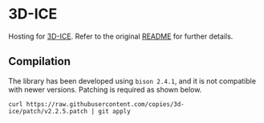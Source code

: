 # 3D-ICE

Hosting for [3D-ICE][1]. Refer to the original [README](README) for further
details.

## Compilation

The library has been developed using `bison 2.4.1`, and it is not compatible
with newer versions. Patching is required as shown below.

```shell
curl https://raw.githubusercontent.com/copies/3d-ice/patch/v2.2.5.patch | git apply
```

[1]: http://esl.epfl.ch/3d-ice
